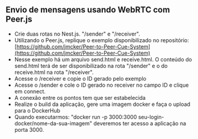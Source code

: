 ## Envio de mensagens usando WebRTC com Peer.js

* Crie duas rotas no Nest.js. "/sender" e "/receiver".
* Utilizando o Peer.js, replique o exemplo disponibilizado no repositório: [https://github.com/jmcker/Peer-to-Peer-Cue-System](https://github.com/jmcker/Peer-to-Peer-Cue-System)
* Nesse exemplo há um arquivo send.html e receive.html. O conteúdo do send.html terá de ser disponibilizado na rota "/sender" e o do receive.html na rota "/receiver".
* Acesse o /receiver e copie o ID gerado pelo exemplo
* Acesse o /sender e cole o ID gerado no receiver no campo ID e clique em connect.
* A conexão entre os pontos tem que ser estabelecida
* Realize o build da aplicação, gere uma imagem docker e faça o upload para o DockerHub
* Quando executarmos: "docker run -p 3000:3000 seu-login-docker/nome-da-sua-imagem" deveremos ter acesso a aplicação na porta 3000.